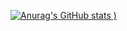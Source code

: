 [![Anurag's GitHub stats](https://github-readme-stats.vercel.app/api?username=batsoup804&theme=radical)
)](https://github.com/anuraghazra/github-readme-stats)
